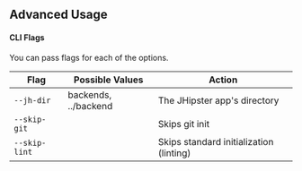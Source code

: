 ## Advanced Usage

#### CLI Flags

You can pass flags for each of the options.

| Flag                | Possible Values                | Action                                         |
| ------------------- | ------------------------------ | ---------------------------------------------- |
| `--jh-dir`          | backends, ../backend           | The JHipster app's directory                   |
| `--skip-git`        |                                | Skips git init                                 |
| `--skip-lint`       |                                | Skips standard initialization (linting)        |

